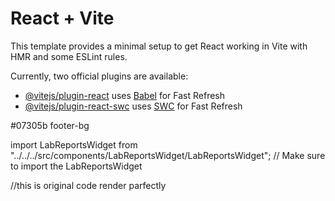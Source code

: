 # React + Vite

This template provides a minimal setup to get React working in Vite with HMR and some ESLint rules.

Currently, two official plugins are available:

- [@vitejs/plugin-react](https://github.com/vitejs/vite-plugin-react/blob/main/packages/plugin-react/README.md) uses [Babel](https://babeljs.io/) for Fast Refresh
- [@vitejs/plugin-react-swc](https://github.com/vitejs/vite-plugin-react-swc) uses [SWC](https://swc.rs/) for Fast Refresh

#07305b footer-bg




<!-- appointment  const imgElements = document.getElementsByClassName("post-img");
        console.log("Image Elements:", imgElements);

        if (imgElements.length > 0) {
          // Check if there are any elements
          const imgElement = imgElements[0]; // Access the first element
          imgElement.src = "/assets/homepage-slider-images/appointment-btn.png"; // Ensure the path is correct
          imgElement.alt = "New Image Description"; // Optionally update the alt text
        } else {
          console.log("No image elements found.");
} -->



<!-- script.onload = () => {
                
               /*  const imgElement = document.getElementById('viewreports');
                console.log("imageelement,",imgElement);
                if (imgElement) {
                  imgElement.src="https://cdn.textstudio.com/output/sample/normal/0/3/6/4/appointment-logo-182-14630.png";
                
                } */

                if (window.MocdocLab) {
                    window.MocdocLab('#labreports').initWidget();
                    
        
                }
            };
 -->


<!-- 
import React, { useEffect } from "react";
import './doctoreidget.css';

const DoctorsWidget = () => {
    useEffect(() => {
        if (window.jQuery) {
            loadDoctorsWidget();
        } else {
            const jQueryScript = document.createElement("script");
            jQueryScript.src =
                "https://ajax.googleapis.com/ajax/libs/jquery/1.12.4/jquery.min.js";
            document.body.appendChild(jQueryScript);

            jQueryScript.onload = loadDoctorsWidget;

            return () => {
                document.body.removeChild(jQueryScript);
            };
        }

        function loadDoctorsWidget() {
            const script = document.createElement("script");
            script.src = "https://mocdoc.com/js/widget_loader.js";
            script.type = "text/javascript";
            script.id = "mocdoc";
            script.setAttribute("data-entity", "prasad-hospitals");

            document.body.appendChild(script);

            script.onload = () => {
                // Change this line to use getElementsByClassName
                const imgElements = document.getElementsByClassName('post-img');
                console.log("Image Elements:", imgElements);

                if (imgElements.length > 0) {
                    const imgElement = imgElements[0]; // Access the first element
                    imgElement.src = "/assets/homepage-slider-images/appointment-btn.png"; // Ensure the path is correct
                    imgElement.alt = 'New Image Description'; // Optionally update the alt text
                } else {
                    console.log("No image elements found.");
                }

                if (window.Mocdoc) {
                    window.Mocdoc("#mocdoc-drs").initWidget();
                }
            };
        }

    }, []);

    return <div id="mocdoc-drs"></div>;
};

export default DoctorsWidget;


 -->

import LabReportsWidget from "../../../src/components/LabReportsWidget/LabReportsWidget"; // Make sure to import the LabReportsWidget






//this is original code render parfectly 
<!-- 
import React, { useEffect } from 'react';
import './labreports.css';

const LabReportsWidget = () => {
    useEffect(() => {
        // Check if jQuery is already loaded
        if (window.jQuery) {
            loadLabWidget();
        } else {
            const jQueryScript = document.createElement('script');
            jQueryScript.src = 'https://ajax.googleapis.com/ajax/libs/jquery/1.12.4/jquery.min.js';
            document.body.appendChild(jQueryScript);

            jQueryScript.onload = loadLabWidget;

            return () => {
                document.body.removeChild(jQueryScript);
            };
        }

        function loadLabWidget() {
            const script = document.createElement('script');
            script.src = 'https://mocdoc.com/js/lab_widget_loader.js';
            script.type = 'text/javascript';
            script.id = 'mocdoclab';
            script.setAttribute('data-entity', 'prasad-hospitals'); 

            document.body.appendChild(script);

            script.onload = () => {
                
               /*  const imgElement = document.getElementById('viewreports');
                console.log("imageelement,",imgElement);
                if (imgElement) {
                  imgElement.src="https://cdn.textstudio.com/output/sample/normal/0/3/6/4/appointment-logo-182-14630.png";
                
                } */

                if (window.MocdocLab) {
                    window.MocdocLab('#labreports').initWidget();
                    
        
                }
            };
        }

    }, []);

    return <div id="labreports"></div>;
};

export default LabReportsWidget;
 -->